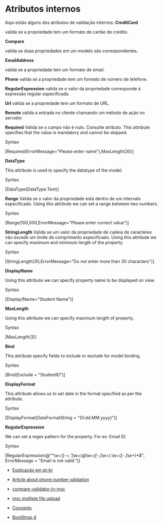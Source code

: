 # Atributos internos
Aqui estão alguns dos atributos de validação internos:
**CreditCard**

valida se a propriedade tem um formato de cartão de crédito.

**Compare** 

valida se duas propriedades em um modelo são correspondentes.

**EmailAddress** 

valida se a propriedade tem um formato de email.

**Phone** valida se a propriedade tem um formato de número de telefone.

**RegularExpression** valida se o valor da propriedade corresponde à expressão regular especificada.

**Url** valida se a propriedade tem um formato de URL.

**Remote** valida a entrada no cliente chamando um método de ação no servidor. 


**Required**
Valida se o campo não é nulo. Consulte atributo.
This attribute specifies that the value is mandatory and cannot be skipped.

Syntax

[Required(ErrorMessage="Please enter name"),MaxLength(30)]

**DataType**

This attribute is used to specify the datatype of the model.

Syntax

[DataType(DataType.Text)]

**Range**
Valida se o valor da propriedade está dentro de um intervalo especificado.
Using this attribute we can set a range between two numbers.

Syntax

[Range(100,500,ErrorMessage="Please enter correct value")]

**StringLength**
Valida se um valor da propriedade de cadeia de caracteres não excede um limite de comprimento especificado.
Using this attribute we can specify maximum and minimum length of the property.

Syntax

[StringLength(30,ErrorMessage="Do not enter more than 30 characters")]

**DisplayName**

Using this attribute we can specify property name to be displayed on view.

Syntax

[Display(Name="Student Name")]

**MaxLength**

Using this attribute we can specify maximum length of property.

Syntax

[MaxLength(3)]

**Bind**

This attribute specify fields to include or exclude for model binding.

Syntax

[Bind(Exclude = "StudentID")]

**DisplayFormat**

This attribute allows us to set date in the format specified as per the attribute.

Syntax

[DisplayFormat(DataFormatString = "{0:dd.MM.yyyy}")]

**RegularExpression**

We can set a regex pattern for the property. For ex: Email ID.

Syntax

[RegularExpression(@"^\w+([-+.']\w+)*@\w+([-.]\w+)*\.\w+([-.]\w+)*$", ErrorMessage = "Email is not valid.")]

  - [Explicação em pt-br](https://docs.microsoft.com/pt-br/aspnet/core/mvc/models/validation?view=aspnetcore-2.1)
  - [Article about phone  number validation](https://sensibledev.com/phone-number-validation-in-asp-net/)
  - [compare-validator-in-mvc](https://sensibledev.com/compare-validator-in-mvc/)
  - [mvc multiple file upload](https://sensibledev.com/mvc-multiple-file-upload/)
  
  - [Concepts](https://sensibledev.com/entity-framework-interview-questions/)
  - [BootStrap 4](https://sensibledev.com/mvc-bootstrap-form-example/)
